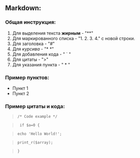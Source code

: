 ## Markdown:
### Общая инструкция:
1. Для выделения текста **жирным** - "**" 
2. Для маркированного списка - "1. 2. 3. 4." с новой строки.
3. Для заголовка - "#"
4. Для *курсива* - "* *"
5. Для добавления кода - " ` " 
6. Для цитаты - ">"
7. Для указания пункта - " * "

### Пример пунктов:
* Пункт 1
* Пункт 2

### Пример цитаты и кода:
>`/* Code example */ `

>` if $a=0 {`

>` echo 'Hello World!'; `

>` print_r($array); `

>` } `
